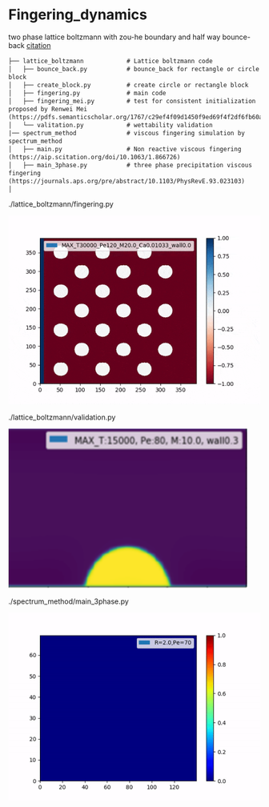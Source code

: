 # Fingering_dynamics
two phase lattice boltzmann with zou-he boundary and half way bounce-back
[citation](https://www.sciencedirect.com/science/article/pii/S0377025715002037?via%3Dihub)

    ├── lattice_boltzmann            # Lattice boltzmann code
    │   ├── bounce_back.py           # bounce_back for rectangle or circle block 
    │   ├── create_block.py          # create circle or rectangle block
    │   ├── fingering.py             # main code
    │   ├── fingering_mei.py         # test for consistent initialization proposed by Renwei Mei (https://pdfs.semanticscholar.org/1767/c29ef4f09d1450f9ed69f4f2df6fb60ae809.pdf)
    │   └── valitation.py            # wettability validation
    |── spectrum_method              # viscous fingering simulation by spectrum_method
    │   ├── main.py                  # Non reactive viscous fingering (https://aip.scitation.org/doi/10.1063/1.866726)
    │   ├── main_3phase.py           # three phase precipitation viscous fingering (https://journals.aps.org/pre/abstract/10.1103/PhysRevE.93.023103)
    │   
    
./lattice_boltzmann/fingering.py

![](ezgif.com-video-to-gif-compressor.gif)


./lattice_boltzmann/validation.py

![](wettability_validation.png)

./spectrum_method/main_3phase.py

![](3phase_precipitationVF.gif)
